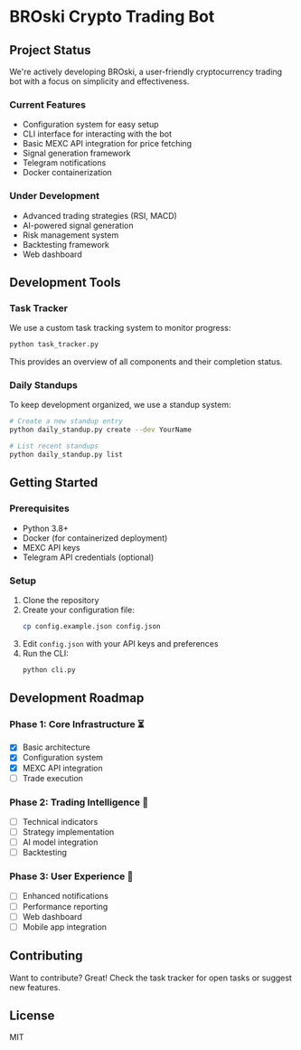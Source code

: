 # BROski Crypto Trading Bot

## Project Status
We're actively developing BROski, a user-friendly cryptocurrency trading bot with a focus on simplicity and effectiveness.

### Current Features
- Configuration system for easy setup
- CLI interface for interacting with the bot
- Basic MEXC API integration for price fetching
- Signal generation framework
- Telegram notifications
- Docker containerization

### Under Development
- Advanced trading strategies (RSI, MACD)
- AI-powered signal generation
- Risk management system
- Backtesting framework
- Web dashboard

## Development Tools

### Task Tracker
We use a custom task tracking system to monitor progress:

```bash
python task_tracker.py
```

This provides an overview of all components and their completion status.

### Daily Standups
To keep development organized, we use a standup system:

```bash
# Create a new standup entry
python daily_standup.py create --dev YourName

# List recent standups
python daily_standup.py list
```

## Getting Started

### Prerequisites
- Python 3.8+
- Docker (for containerized deployment)
- MEXC API keys
- Telegram API credentials (optional)

### Setup
1. Clone the repository
2. Create your configuration file:
   ```bash
   cp config.example.json config.json
   ```
3. Edit `config.json` with your API keys and preferences
4. Run the CLI:
   ```bash
   python cli.py
   ```

## Development Roadmap

### Phase 1: Core Infrastructure ⏳
- [x] Basic architecture
- [x] Configuration system
- [x] MEXC API integration
- [ ] Trade execution

### Phase 2: Trading Intelligence 🚧
- [ ] Technical indicators
- [ ] Strategy implementation
- [ ] AI model integration
- [ ] Backtesting

### Phase 3: User Experience 🔮
- [ ] Enhanced notifications
- [ ] Performance reporting
- [ ] Web dashboard
- [ ] Mobile app integration

## Contributing
Want to contribute? Great! Check the task tracker for open tasks or suggest new features.

## License
MIT
